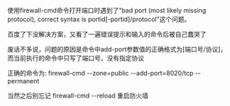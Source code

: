 使用firewall-cmd命令打开端口时遇到了"bad port (most likely missing protocol), correct syntax is portid[-portid]/protocol"这个问题。

百度了下没解决方案，又看了一遍错误提示和输入的命令后被自己蠢哭了

废话不多说，问题的原因是命令中add-port参数值的正确格式为[端口号/协议]，而当前执行的命令中只写了端口号，没有指定协议

正确的命令为: firewall-cmd --zone=public --add-port=8020/tcp --permanent

当然之后别忘记 firewall-cmd --reload 重启防火墙

